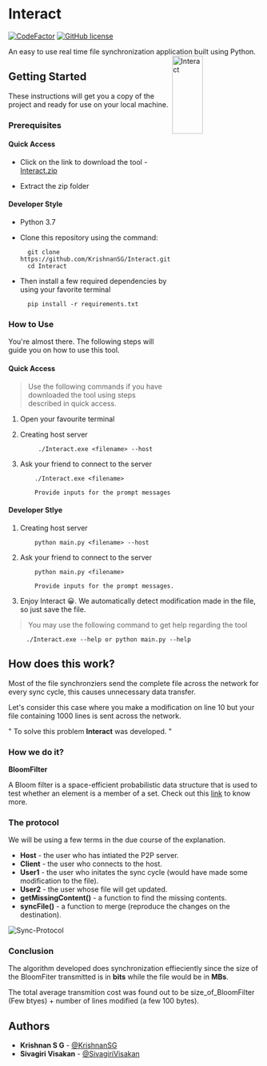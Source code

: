 # Interact
[![CodeFactor](https://www.codefactor.io/repository/github/krishnansg/interact/badge/master)](https://www.codefactor.io/repository/github/krishnansg/interact/overview/master)
[![GitHub license](https://img.shields.io/github/license/KrishnanSG/Interact)](https://github.com/KrishnanSG/Interact/blob/master/LICENSE)


An easy to use real time file synchronization application built using Python.
<img src="https://user-images.githubusercontent.com/43802499/68604424-71f7df00-04d0-11ea-9773-1d51344c8318.png" align="right"
     title="Interact" width="35%" height="20%">

## Getting Started

These instructions will get you a copy of the project and ready for use on your local machine.

### Prerequisites

  #### Quick Access
  - Click on the link to download the tool - [Interact.zip](https://github.com/KrishnanSG/Interact/files/3835348/Interact.zip)
  
  - Extract the zip folder
  
  #### Developer Style
  - Python 3.7

  - Clone this repository using the command:

    ```
      git clone https://github.com/KrishnanSG/Interact.git
      cd Interact
    ```
    
  - Then install a few required dependencies by using your favorite terminal

    ```
      pip install -r requirements.txt
    ```

### How to Use

You're almost there. 
The following steps will guide you on how to use this tool.

#### Quick Access
> Use the following commands if you have downloaded the tool using steps described in quick access.

1. Open your favourite terminal

2. Creating host server
     ```
          ./Interact.exe <filename> --host
     ```
3. Ask your friend to connect to the server
    ```
        ./Interact.exe <filename>

        Provide inputs for the prompt messages
    ```

#### Developer Stlye

1. Creating host server
    ```
        python main.py <filename> --host
    ```

2. Ask your friend to connect to the server
    ```
        python main.py <filename>

        Provide inputs for the prompt messages.
    ```

3. Enjoy Interact 😀. We automatically detect modification made in the file, so just save the file.

> You may use the following command to get help regarding the tool
```
     ./Interact.exe --help or python main.py --help
```

## How does this work?

Most of the file synchronziers send the complete file across the network for every sync cycle, this causes unnecessary data transfer.

Let's consider this case where you make a modification on line 10 but your file containing 1000 lines is sent across the network.

" To solve this problem **Interact** was developed. "

### How we do it?

**BloomFilter**

A Bloom filter is a space-efficient probabilistic data structure that is used to test whether an element is a member of a set. Check out this [link](https://www.geeksforgeeks.org/bloom-filters-introduction-and-python-implementation/) to know more.

### The protocol

We will be using a few terms in the due course of the explanation.
- **Host** - the user who has intiated the P2P server.
- **Client** - the user who connects to the host.
- **User1** - the user who initates the sync cycle (would have made some modification to the file).
- **User2** - the user whose file will get updated.
- **getMissingContent()** - a function to find the missing contents.
- **syncFile()** - a function to merge (reproduce the changes on the destination).

![Sync-Protocol](https://user-images.githubusercontent.com/43802499/68604316-31986100-04d0-11ea-9f65-fce7b3cd8357.png)

### Conclusion
The algorithm developed does synchronization effieciently since the size of the BloomFiter transmitted is in **bits** while the file would be in **MBs**.

The total average transmition cost was found out to be size_of_BloomFilter (Few btyes) + number of lines modified (a few 100 bytes).

## Authors

* **Krishnan S G** - [@KrishnanSG](https://github.com/KrishnanSG)
* **Sivagiri Visakan** - [@SivagiriVisakan](https://github.com/SivagiriVisakan)

